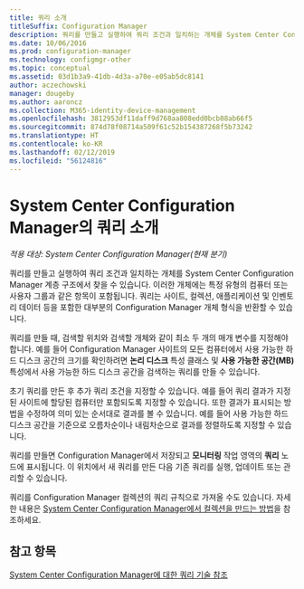```yaml
---
title: 쿼리 소개
titleSuffix: Configuration Manager
description: 쿼리를 만들고 실행하여 쿼리 조건과 일치하는 개체를 System Center Configuration Manager 계층 구조에서 찾습니다.
ms.date: 10/06/2016
ms.prod: configuration-manager
ms.technology: configmgr-other
ms.topic: conceptual
ms.assetid: 03d1b3a9-41db-4d3a-a70e-e05ab5dc8141
author: aczechowski
manager: dougeby
ms.author: aaroncz
ms.collection: M365-identity-device-management
ms.openlocfilehash: 3812953df11daff9d768aa808edd0bcb08ab66f5
ms.sourcegitcommit: 874d78f08714a509f61c52b154387268f5b73242
ms.translationtype: HT
ms.contentlocale: ko-KR
ms.lasthandoff: 02/12/2019
ms.locfileid: "56124816"
---
```

# <a name="introduction-to-queries-in-system-center-configuration-manager"></a>System Center Configuration Manager의 쿼리 소개

*적용 대상: System Center Configuration Manager(현재 분기)*

쿼리를 만들고 실행하여 쿼리 조건과 일치하는 개체를 System Center Configuration Manager 계층 구조에서 찾을 수 있습니다. 이러한 개체에는 특정 유형의 컴퓨터 또는 사용자 그룹과 같은 항목이 포함됩니다. 쿼리는 사이트, 컬렉션, 애플리케이션 및 인벤토리 데이터 등을 포함한 대부분의 Configuration Manager 개체 형식을 반환할 수 있습니다.  

 쿼리를 만들 때, 검색할 위치와 검색할 개체와 같이 최소 두 개의 매개 변수를 지정해야 합니다. 예를 들어 Configuration Manager 사이트의 모든 컴퓨터에서 사용 가능한 하드 디스크 공간의 크기를 확인하려면 **논리 디스크** 특성 클래스 및 **사용 가능한 공간(MB)** 특성에서 사용 가능한 하드 디스크 공간을 검색하는 쿼리를 만들 수 있습니다.  

 초기 쿼리를 만든 후 추가 쿼리 조건을 지정할 수 있습니다. 예를 들어 쿼리 결과가 지정된 사이트에 할당된 컴퓨터만 포함되도록 지정할 수 있습니다. 또한 결과가 표시되는 방법을 수정하여 의미 있는 순서대로 결과를 볼 수 있습니다. 예를 들어 사용 가능한 하드 디스크 공간을 기준으로 오름차순이나 내림차순으로 결과를 정렬하도록 지정할 수 있습니다.  

 쿼리를 만들면 Configuration Manager에서 저장되고 **모니터링** 작업 영역의 **쿼리** 노드에 표시됩니다. 이 위치에서 새 쿼리를 만든 다음 기존 쿼리를 실행, 업데이트 또는 관리할 수 있습니다.  

 쿼리를 Configuration Manager 컬렉션의 쿼리 규칙으로 가져올 수도 있습니다. 자세한 내용은 [System Center Configuration Manager에서 컬렉션을 만드는 방법](../../../core/clients/manage/collections/create-collections.md)을 참조하세요.  

## <a name="see-also"></a>참고 항목  
 [System Center Configuration Manager에 대한 쿼리 기술 참조](../../../core/servers/manage/queries-technical-reference.md)
